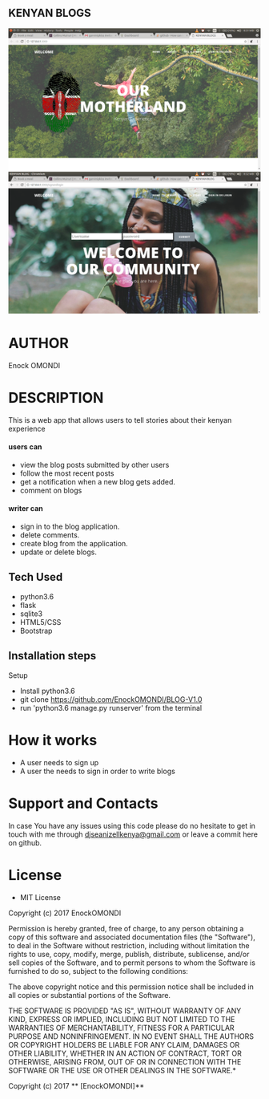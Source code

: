 
## KENYAN BLOGS
![KENYAN BLOGS](1.png)
![KENYAN BLOGS](3.png)
# AUTHOR

Enock OMONDI

# DESCRIPTION

This is a web app that allows users to tell stories about their kenyan experience

#### users can
* view the blog posts submitted by other users
* follow the most recent posts
* get a notification when a new blog gets added.
* comment on blogs


#### writer can


* sign in to the blog application.
* delete comments.
* create blog from the application.
* update or delete blogs.


## Tech Used

* python3.6
* flask
* sqlite3
* HTML5/CSS
* Bootstrap


## Installation steps
Setup

* Install python3.6
* git clone https://github.com/EnockOMONDI/BLOG-V1.0
* run 'python3.6 manage.py runserver' from the terminal


# How it works

* A user needs to sign up
* A user the needs to sign in order to write blogs


# Support and Contacts

In case You have any issues using this code please do no hesitate to get in touch with me through djseanizellkenya@gmail.com or leave a commit here on github.

# License

* MIT License

Copyright (c) 2017 EnockOMONDI



Permission is hereby granted, free of charge, to any person obtaining a copy
of this software and associated documentation files (the "Software"), to deal
in the Software without restriction, including without limitation the rights
to use, copy, modify, merge, publish, distribute, sublicense, and/or sell
copies of the Software, and to permit persons to whom the Software is
furnished to do so, subject to the following conditions:

The above copyright notice and this permission notice shall be included in all
copies or substantial portions of the Software.

THE SOFTWARE IS PROVIDED "AS IS", WITHOUT WARRANTY OF ANY KIND, EXPRESS OR
IMPLIED, INCLUDING BUT NOT LIMITED TO THE WARRANTIES OF MERCHANTABILITY,
FITNESS FOR A PARTICULAR PURPOSE AND NONINFRINGEMENT. IN NO EVENT SHALL THE
AUTHORS OR COPYRIGHT HOLDERS BE LIABLE FOR ANY CLAIM, DAMAGES OR OTHER
LIABILITY, WHETHER IN AN ACTION OF CONTRACT, TORT OR OTHERWISE, ARISING FROM,
OUT OF OR IN CONNECTION WITH THE SOFTWARE OR THE USE OR OTHER DEALINGS IN THE
SOFTWARE.*

Copyright (c) 2017 ** [EnockOMONDI]**
